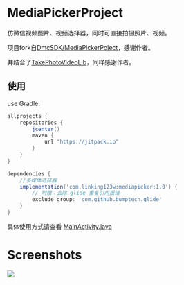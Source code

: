 # MediaPickerProject

仿微信视频图片、视频选择器，同时可直接拍摄照片、视频。


项目fork自[DmcSDK/MediaPickerPoject](https://github.com/DmcSDK/MediaPickerPoject)，感谢作者。

并结合了[TakePhotoVideoLib](https://github.com/HyfSunshine/TakePhotoVideoLib)，同样感谢作者。


## 使用


use Gradle:

```gradle
allprojects {
    repositories {
        jcenter()
        maven {
            url "https://jitpack.io"
        }
    }
}

dependencies {
    //多媒体选择器
    implementation('com.linking123w:mediapicker:1.0') {
        // 附赠：去除 glide 重复引用报错
        exclude group: 'com.github.bumptech.glide'
    }
}
```

具体使用方式请查看 [MainActivity.java](./app/src/main/java/com/linking/mediapickerpoject/MainActivity.java)




# Screenshots
![](https://github.com/dmcBig/MediaPickerPoject/blob/master/Screenshots/Screenshots1.png)

